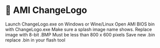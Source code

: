 # 🧰 AMI ChangeLogo
Launch ChangeLogo.exe on Windows or Wine/Linux
Open AMI BIOS bin with ChangeLogo.exe
Make sure a splash image name shows.
Replace image with 8-bit .BMP
  Must be less than 800 x 600 pixels
Save new .bin
replace .bin in your flash tool

